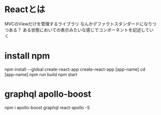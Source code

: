 # Reactとは
MVCのViewだけを管理するライブラリ
なんかデファクトスタンダードになりつつある？
ある状態においての表示みたいな感じでコンポーネントを記述していく

# install npm

npm install --global create-react-app
create-react-app [app-name]
cd [app-name]
npm run build
npm start

# graphql apollo-boost
npm i apollo-boost graphql react-apollo -S